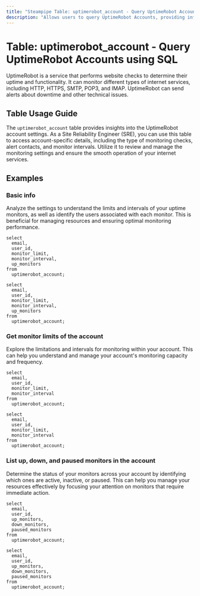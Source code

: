 ```yaml
---
title: "Steampipe Table: uptimerobot_account - Query UptimeRobot Accounts using SQL"
description: "Allows users to query UptimeRobot Accounts, providing information about the account details and settings."
---
```


# Table: uptimerobot_account - Query UptimeRobot Accounts using SQL

UptimeRobot is a service that performs website checks to determine their uptime and functionality. It can monitor different types of internet services, including HTTP, HTTPS, SMTP, POP3, and IMAP. UptimeRobot can send alerts about downtime and other technical issues.

## Table Usage Guide

The `uptimerobot_account` table provides insights into the UptimeRobot account settings. As a Site Reliability Engineer (SRE), you can use this table to access account-specific details, including the type of monitoring checks, alert contacts, and monitor intervals. Utilize it to review and manage the monitoring settings and ensure the smooth operation of your internet services.

## Examples

### Basic info
Analyze the settings to understand the limits and intervals of your uptime monitors, as well as identify the users associated with each monitor. This is beneficial for managing resources and ensuring optimal monitoring performance.

```sql+postgres
select
  email,
  user_id,
  monitor_limit,
  monitor_interval,
  up_monitors
from
  uptimerobot_account;
```

```sql+sqlite
select
  email,
  user_id,
  monitor_limit,
  monitor_interval,
  up_monitors
from
  uptimerobot_account;
```

### Get monitor limits of the account
Explore the limitations and intervals for monitoring within your account. This can help you understand and manage your account's monitoring capacity and frequency.

```sql+postgres
select
  email,
  user_id,
  monitor_limit,
  monitor_interval
from
  uptimerobot_account;
```

```sql+sqlite
select
  email,
  user_id,
  monitor_limit,
  monitor_interval
from
  uptimerobot_account;
```

### List up, down, and paused monitors in the account
Determine the status of your monitors across your account by identifying which ones are active, inactive, or paused. This can help you manage your resources effectively by focusing your attention on monitors that require immediate action.

```sql+postgres
select
  email,
  user_id,
  up_monitors,
  down_monitors,
  paused_monitors
from
  uptimerobot_account;
```

```sql+sqlite
select
  email,
  user_id,
  up_monitors,
  down_monitors,
  paused_monitors
from
  uptimerobot_account;
```